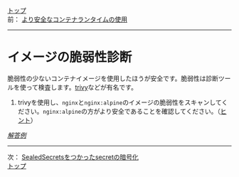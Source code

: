 [トップ](../README.md)  
前： [より安全なコンテナランタイムの使用](runtimeclass.md)  

---

# イメージの脆弱性診断

脆弱性の少ないコンテナイメージを使用したほうが安全です。脆弱性は診断ツールを使って検査します。[trivy](https://github.com/aquasecurity/trivy)などが有名です。

1. trivyを使用し、`nginx`と`nginx:alpine`のイメージの脆弱性をスキャンしてください。`nginx:alpine`の方がより安全であることを確認してください。（[ヒント](https://hub.docker.com/r/aquasec/trivy)）

[*解答例*](../ans/image-scan.md)  

---

次： [SealedSecretsをつかったsecretの暗号化](seald-secret.md)  
[トップ](../README.md)  
